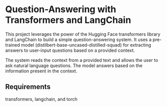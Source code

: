 # Question-Answering with Transformers and LangChain

This project leverages the power of the Hugging Face transformers library and LangChain to build a simple question-answering system. It uses a pre-trained model (distilbert-base-uncased-distilled-squad) for extracting answers to user-input questions based on a provided context.

The system reads the context from a provided text and allows the user to ask natural language questions. The model answers based on the information present in the context.

## Requirements
transformers, langchain, and torch
